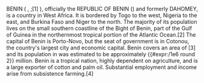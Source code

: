 BENIN ( , ;[1] ), officially the REPUBLIC OF BENIN () and formerly DAHOMEY, is a country in West Africa. It is bordered by Togo to the west, Nigeria to the east, and Burkina Faso and Niger to the north. The majority of its population lives on the small southern coastline of the Bight of Benin, part of the Gulf of Guinea in the northernmost tropical portion of the Atlantic Ocean.[2] The capital of Benin is Porto-Novo, but the seat of government is in Cotonou, the country's largest city and economic capital. Benin covers an area of [3] and its population in was estimated to be approximately {{#expr:/1e6 round 2}} million. Benin is a tropical nation, highly dependent on agriculture, and is a large exporter of cotton and palm oil. Substantial employment and income arise from subsistence farming.[4]
